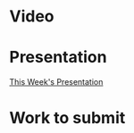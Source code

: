 
# Video

# Presentation
[This Week's Presentation](WebDev/2%20-%20Digital%20Applications/_topics/_presentations/presentationWeek02.md)

# Work to submit